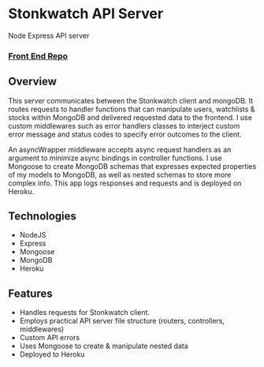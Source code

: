 # Stonkwatch API Server
Node Express API server

### [Front End Repo](https://github.com/Apesosmarc/StonkWatch)

## Overview
This server communicates between the Stonkwatch client and mongoDB. It routes requests to handler functions that can manipulate users, watchlists & stocks within MongoDB and delivered requested data to the frontend. 
I use custom middlewares such as error handlers classes to interject custom error message and status codes to specify error outcomes to the client.

An asyncWrapper middleware accepts async request handlers as an argument to minimize async bindings in controller functions. I use Mongoose to create MongoDB schemas that expresses expected properties of my models to MongoDB, as well as nested schemas to store more complex
info. This app logs responses and requests and is deployed on Heroku.

## Technologies
- NodeJS
- Express
- Mongoose
- MongoDB
- Heroku

## Features
- Handles requests for Stonkwatch client.
- Employs practical API server file structure (routers, controllers, middlewares)
- Custom API errors
- Uses Mongoose to create & manipulate nested data
- Deployed to Heroku


